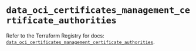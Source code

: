# `data_oci_certificates_management_certificate_authorities`

Refer to the Terraform Registry for docs: [`data_oci_certificates_management_certificate_authorities`](https://registry.terraform.io/providers/oracle/oci/6.18.0/docs/data-sources/certificates_management_certificate_authorities).
